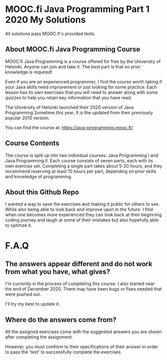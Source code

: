 # MOOC.fi Java Programming Part 1 2020 My Solutions
All solutions pass MOOC.fi's provided tests. 
## About MOOC.fi Java Programming Course

MOOC.fi Java Programming is a course offered for free by the University of Helsinki. Anyone can join and take it. The best part is that no prior knowledge is required!

Even if you are an experienced programmer, I find the course worth taking if your Java skills need improvement or just looking for some practice.
Each lesson has its own exercises that you will need to answer along with some quizzes to help you retain key information that you have read.

The University of Helsinki launched their 2020 version of Java Programming Sometime this year, It is the updated from their previously popular 2013 version.

You can find the course at: https://java-programming.mooc.fi/

## Course Contents

The course is split up into two individual courses: Java Programming I and Java Programming II. Each course consists of seven parts, each with its own exercise set. Completing a single part takes about 5-20 hours, and they recommend reserving at least 10 hours per part, depending on prior skills and knowledge of programming.

## About this Github Repo

I wanted a way to save the exercises and making it public for others to see. While also being able to look back and improve upon in the future. I find when one becomes more experienced they can look back at their beginning coding journey and laugh at some of their mistakes but also hopefully able to optimze it.

# F.A.Q

## The answers appear different and do not work from what you have, what gives?

I'm currently in the process of completing this course. I also started near the end of December 2020. There may have been bugs or fixes needed that were pushed out.

I'll try my best to update it.

## Where do the answers come from?

All the assigned exercises come with the suggested answers you are shown after completing the assignment. 

However, you must conform to their specifications of their answer in order to pass the 'test' to successfully complete the exercises.

